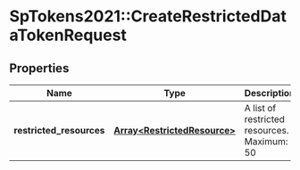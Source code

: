 # SpTokens2021::CreateRestrictedDataTokenRequest

## Properties
Name | Type | Description | Notes
------------ | ------------- | ------------- | -------------
**restricted_resources** | [**Array&lt;RestrictedResource&gt;**](RestrictedResource.md) | A list of restricted resources. Maximum: 50 | 

